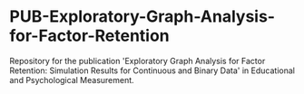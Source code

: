 # PUB-Exploratory-Graph-Analysis-for-Factor-Retention
Repository for the publication 'Exploratory Graph Analysis for Factor  Retention: Simulation Results for Continuous and Binary Data' in Educational and Psychological Measurement.
